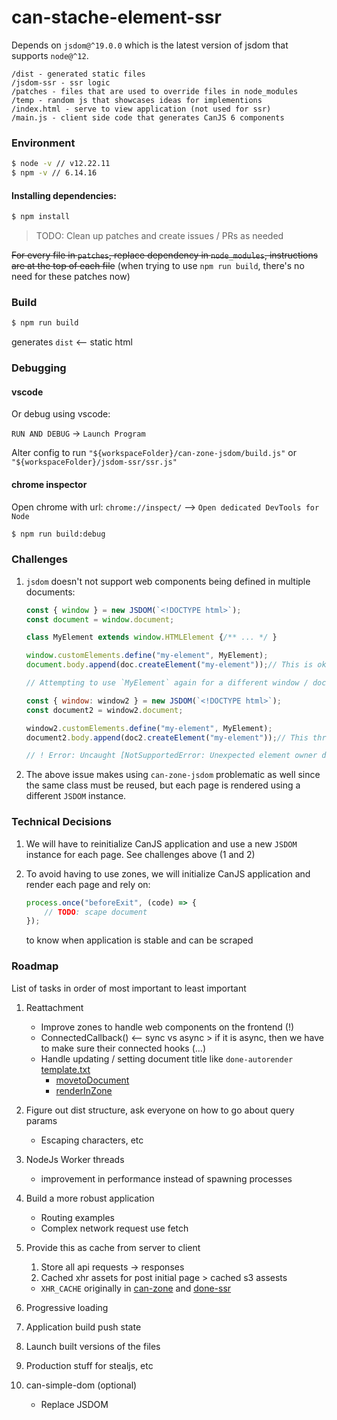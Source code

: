 # can-stache-element-ssr

Depends on `jsdom@^19.0.0` which is the latest version of jsdom that supports `node@^12`.

```
/dist - generated static files
/jsdom-ssr - ssr logic
/patches - files that are used to override files in node_modules
/temp - random js that showcases ideas for implementions
/index.html - serve to view application (not used for ssr)
/main.js - client side code that generates CanJS 6 components
```

### Environment

```bash
$ node -v // v12.22.11
$ npm -v // 6.14.16
```

#### Installing dependencies:

```bash
$ npm install
```

> TODO: Clean up patches and create issues / PRs as needed

~~For every file in `patches`, replace dependency in `node_modules`, instructions are at the top of each file~~ (when trying to use `npm run build`, there's no need for these patches now)

### Build

```bash
$ npm run build
```

generates `dist` <-- static html

### Debugging

#### vscode

Or debug using vscode:

`RUN AND DEBUG` -> `Launch Program`

Alter config to run `"${workspaceFolder}/can-zone-jsdom/build.js"` or `"${workspaceFolder}/jsdom-ssr/ssr.js"`

#### chrome inspector

Open chrome with url: `chrome://inspect/` --> `Open dedicated DevTools for Node`

```bash
$ npm run build:debug
```
### Challenges

1. `jsdom` doesn't not support web components being defined in multiple documents:
    ```javascript
    const { window } = new JSDOM(`<!DOCTYPE html>`);
    const document = window.document;

    class MyElement extends window.HTMLElement {/** ... */ }

    window.customElements.define("my-element", MyElement);
    document.body.append(doc.createElement("my-element"));// This is okay

    // Attempting to use `MyElement` again for a different window / document

    const { window: window2 } = new JSDOM(`<!DOCTYPE html>`);
    const document2 = window2.document;

    window2.customElements.define("my-element", MyElement);
    document2.body.append(doc2.createElement("my-element"));// This throws

    // ! Error: Uncaught [NotSupportedError: Unexpected element owner document.]
    ```

2. The above issue makes using `can-zone-jsdom` problematic as well since the same class must be reused, but each page is rendered using a different `JSDOM` instance.

### Technical Decisions

1. We will have to reinitialize CanJS application and use a new `JSDOM` instance for each page. See challenges above (1 and 2)

2. To avoid having to use zones, we will initialize CanJS application and render each page and rely on:
    ```javascript
    process.once("beforeExit", (code) => {
        // TODO: scape document
    });
    ```
    to know when application is stable and can be scraped

### Roadmap

List of tasks in order of most important to least important

1. Reattachment
    -   Improve zones to handle web components on the frontend (!)
    -   ConnectedCallback() <-- sync vs async > if it is async, then we have to make sure their connected hooks (...)
    -   Handle updating / setting document title like `done-autorender` [template.txt](https://github.com/donejs/autorender/blob/master/src/template.txt)
        -   [movetoDocument](https://github.com/donejs/autorender/blob/master/src/template.txt#L226)
        -   [renderInZone](https://github.com/donejs/autorender/blob/master/src/template.txt#L298)
2. Figure out dist structure, ask everyone on how to go about query params
    -   Escaping characters, etc
3. NodeJs Worker threads
    -   improvement in performance instead of spawning processes
4. Build a more robust application
    -   Routing examples
    -   Complex network request use fetch
5. Provide this as cache from server to client
    1.  Store all api requests -> responses
    2.  Cached xhr assets for post initial page > cached s3 assests
    -   `XHR_CACHE` originally in [can-zone](https://github.com/canjs/can-zone/blob/master/lib/zones/xhr.js)
and [done-ssr](https://github.com/donejs/done-ssr/blob/master/zones/requests/xhr-cache.js)
6. Progressive loading

7. Application build push state

8. Launch built versions of the files

9. Production stuff for stealjs, etc

10. can-simple-dom (optional)
    -   Replace JSDOM
